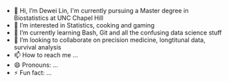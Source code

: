 - 👋 Hi, I’m Dewei Lin, I'm currently pursuing a Master degree in Biostatistics at UNC Chapel Hill
- 👀 I’m interested in Statistics, cooking and gaming
- 🌱 I’m currently learning Bash, Git and all the confusing data science stuff
- 💞️ I’m looking to collaborate on precision medicine, longtitunal data, survival analysis
- 📫 How to reach me ...
- 😄 Pronouns: ...
- ⚡ Fun fact: ...

<!---
dewei-lin/dewei-lin is a ✨ special ✨ repository because its `README.md` (this file) appears on your GitHub profile.
You can click the Preview link to take a look at your changes.
--->
